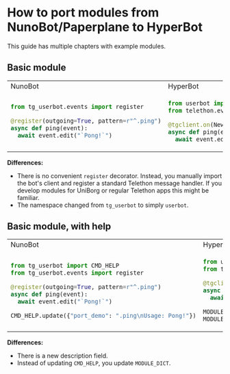 # How to port modules from NunoBot/Paperplane to HyperBot
This guide has multiple chapters with example modules.
## Basic module
<table>
<tr>
<td> NunoBot </td> <td> HyperBot </td>
</tr>
<tr>
<td>

```python
from tg_userbot.events import register

@register(outgoing=True, pattern=r"^.ping")
async def ping(event):
  await event.edit("`Pong!`")
```

</td>
<td>

```python
from userbot import tgclient
from telethon.events import NewMessage

@tgclient.on(NewMessage(pattern=r"^.ping", outgoing=True))
async def ping(event):
  await event.edit("`Pong!`")
```

</td>
</tr>
</table>

**Differences:**

- There is no convenient `register` decorator. Instead, you manually import the bot's client and register a standard Telethon message handler. If you develop modules for UniBorg or regular Telethon apps this might be familiar.
- The namespace changed from `tg_userbot` to simply `userbot`.
## Basic module, with help
<table>
<tr>
<td> NunoBot </td> <td> HyperBot </td>
</tr>
<tr>
<td>

```python
from tg_userbot import CMD_HELP
from tg_userbot.events import register

@register(outgoing=True, pattern=r"^.ping")
async def ping(event):
  await event.edit("`Pong!`")

CMD_HELP.update({"port_demo": ".ping\nUsage: Pong!"})
```

</td>
<td> 

```python
from userbot import tgclient, MODULE_DESC, MODULE_DICT
from telethon.events import NewMessage

@tgclient.on(NewMessage(pattern=r"^.ping", outgoing=True))
async def ping(event):
  await event.edit("`Pong!`")

MODULE_DESC.update({"port_demo": "A demonstration module."})
MODULE_DICT.update({"port_demo": ".ping\nUsage: Pong!"})
```

</td>
</tr>
</table>

**Differences:**

- There is a new description field.
- Instead of updating `CMD_HELP`, you update `MODULE_DICT`.

